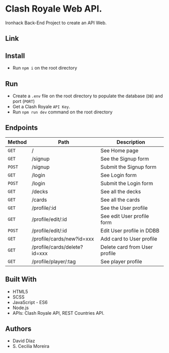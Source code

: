 # Clash Royale Web API.

Ironhack Back-End Project to create an API Web.

## Link

## Install

- Run `npm i` on the root directory

## Run

- Create a `.env` file on the root directory to populate the database (`DB`) and port (`PORT`)
- Get a Clash Royale `API Key`.
- Run `npm run dev` command on the root directory

## Endpoints

| Method | Path   | Description |
| --------------------- | --------------------- | --------------------- |
| `GET` | / | See Home page |
| `GET` | /signup | See the Signup form |
| `POST` | /signup | Submit the Signup form |
| `GET` | /login | See Login form |
| `POST` | /login | Submit the Login form |
| `GET` | /decks | See all the decks |
| `GET` | /cards | See all the cards |
| `GET` | /profile/:id | See the User profile |
| `GET` | /profile/edit/:id | See edit User profile form |
| `POST` | /profile/edit/:id| Edit User profile in DDBB |
| `GET` | /profile/cards/new?id=xxx | Add card to User profile |
| `GET` | /profile/cards/delete?id=xxx | Delete card from User profile |
| `GET` | /profile/player/:tag | See player profile |

## Built With

- HTML5
- SCSS
- JavaScript - ES6
- Node.js
- APIs: Clash Royale API, REST Countries API.

## Authors

- David Díaz
- S. Cecilia Moreira






